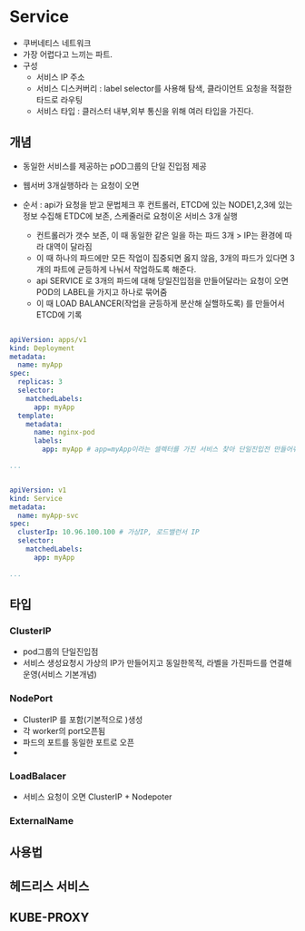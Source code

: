 
# Service
- 쿠버네티스 네트워크
- 가장 어렵다고 느끼는 파트. 
-  구성
   - 서비스 IP 주소
   - 서비스 디스커버리 : label selector를 사용해 탐색, 클라이언트 요청을 적절한 타드로 라우팅
   - 서비스 타입 :  클러스터 내부,외부 통신을 위해 여러 타입을 가진다.
## 개념
- 동일한 서비스를 제공하는 pOD그룹의 단일 진입점 제공
- 웹서버 3개실행하라 는 요청이 오면 
- 순서 : api가 요청을 받고 문법체크 후 컨트롤러, ETCD에 있는 NODE1,2,3에 있는 정보 수집해 ETDC에 보존, 스케줄러로 요청이온 서비스 3개 실행

  - 컨트롤러가 갯수 보존, 이 때 동일한 같은 일을 하는 파드 3개 > IP는 환경에 따라 대역이 달라짐
  - 이 때 하나의 파드에만 모든 작업이 집중되면 옳지 않음, 3개의 파드가 있다면 3개의 파트에 균등하게 나눠서 작업하도록 해준다. 
  - api SERVICE 로 3개의 파드에 대해 당일진입점을 만들어달라는 요청이 오면 POD의 LABEL을 가지고 하나로 묶어줌
  - 이 때 LOAD BALANCER(작업을 균등하게 분산해 실핼하도록) 를 만들어서 ETCD에 기록
```yaml

apiVersion: apps/v1
kind: Deployment
metadata:
  name: myApp
spec: 
  replicas: 3
  selector:
    matchedLabels:
      app: myApp
  template:
    metadata:
      name: nginx-pod
      labels:
        app: myApp # app=myApp이라는 셀렉터를 가진 서비스 찾아 단일진입전 만들어줘.

...

```

```yaml

apiVersion: v1
kind: Service
metadata:
  name: myApp-svc
spec: 
  clusterIp: 10.96.100.100 # 가상IP, 로드밸런서 IP
  selector:
    matchedLabels:
      app: myApp

...

```



## 타입

### ClusterIP
- pod그룹의 단일진입점
- 서비스 생성요청시 가상의 IP가 만들어지고 동일한목적, 라벨을 가진파드를 연결해 운영(서비스 기본개념)
### NodePort
- ClusterIP 를 포함(기본적으로 )생성
- 각 worker의 port오픈됨
- 파드의 포트를 동일한 포트로 오픈
- 
### LoadBalacer
- 서비스 요청이 오면 ClusterIP + Nodepoter 
### ExternalName



## 사용법

## 헤드리스 서비스

## KUBE-PROXY


